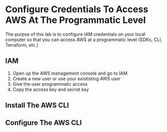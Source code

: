 # Configure Credentials To Access AWS At The Programmatic Level

The purpse of this lab is to configure IAM credentials on your local computer so that you can access AWS at a programmatic level (SDKs, CLI, Terraform, etc.)

## IAM
1. Open up the AWS management console and go to IAM
2. Create a new user or use your exististing AWS user 
3. Give the user programmatic access
4. Copy the access key and secret key

## Install The AWS CLI

## Configure The AWS CLI